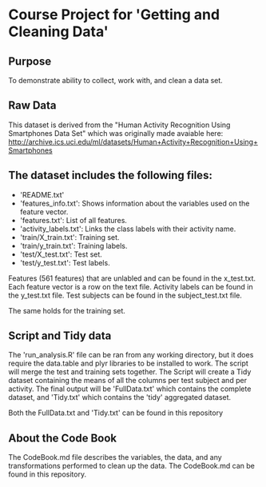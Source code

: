   

# Course Project for 'Getting and Cleaning Data'
## Purpose
To demonstrate ability to collect, work with, and clean a data set.

## Raw Data

This dataset is derived from the "Human Activity Recognition Using Smartphones Data Set" which was originally made avaiable here: http://archive.ics.uci.edu/ml/datasets/Human+Activity+Recognition+Using+Smartphones

## The dataset includes the following files:

- 'README.txt'
- 'features_info.txt': Shows information about the variables used on the feature vector.
- 'features.txt': List of all features.
- 'activity_labels.txt': Links the class labels with their activity name.
- 'train/X_train.txt': Training set.
- 'train/y_train.txt': Training labels.
- 'test/X_test.txt': Test set.
- 'test/y_test.txt': Test labels.

Features (561 features) that are unlabled and can be found in the x_test.txt. Each feature vector is a row on the text file.
Activity labels can be found in the y_test.txt file.
Test subjects can be found in the subject_test.txt file.

The same holds for the training set.

## Script and Tidy data
The 'run_analysis.R' file can be ran from any working directory, but it does require the data.table and plyr libraries to be installed to work. The script will merge the test and training sets together. The Script will create a Tidy dataset containing the means of all the columns per test subject and per activity. The final output will be 'FullData.txt' which contains the complete dataset, and 'Tidy.txt' which contains the 'tidy' aggregated dataset.

Both the FullData.txt and 'Tidy.txt' can be found in this repository

## About the Code Book
The CodeBook.md file describes the variables, the data, and any transformations performed to clean up the data.
The CodeBook.md can be found in this repository.
